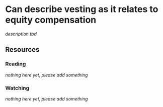 # Can describe vesting as it relates to equity compensation
_description tbd_
## Resources
### Reading
_nothing here yet, please add something_
### Watching
_nothing here yet, please add something_
